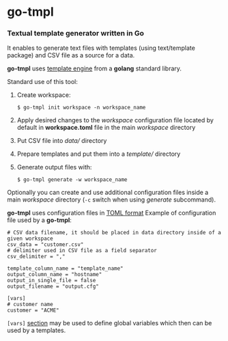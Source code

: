 # go-tmpl
### Textual template generator written in Go

It enables to generate text files with templates (using text/template package) and CSV file as a source for a data.

**go-tmpl** uses [template engine](https://golang.org/pkg/text/template/) from a **golang** standard library.

Standard use of this tool:
1. Create workspace:
    
    `$ go-tmpl init workspace -n workspace_name`
 
2. Apply desired changes to the *workspace* configuration file located by default in **workspace.toml** file in the main *workspace* directory
3. Put CSV file into *data/* directory
4. Prepare templates and put them into a *template/* directory
5. Generate output files with:

    `$ go-tmpl generate -w workspace_name`
    
Optionally you can create and use additional configuration files inside a main *workspace* directory (`-c` switch when using *generate* subcommand).

**go-tmpl** uses configuration files in [TOML format](https://github.com/toml-lang/toml)
Example of configuration file used by a **go-tmpl**:

    # CSV data filename, it should be placed in data directory inside of a given workspace
    csv_data = "customer.csv"
    # delimiter used in CSV file as a field separator
    csv_delimiter = ","

    template_column_name = "template_name"
    output_column_name = "hostname"
    output_in_single_file = false
    output_filename = "output.cfg"

    [vars]
    # customer name
    customer = "ACME"

`[vars]` [section](https://github.com/toml-lang/toml#table) may be used to define global variables which then can be used by a templates.
